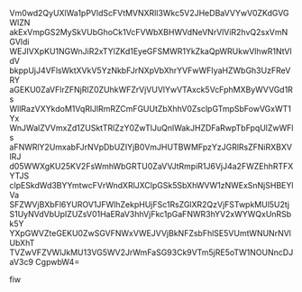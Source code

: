 Vm0wd2QyUXlWa1pPVldScFVtMVNXRll3Wkc5V2JHeDBaVVYwV0ZKdGVGWlZN
akExVmpGS2MySkVUbGhoCk1VcFVWbXBHWVdNeVNrVlViR2hvQ2sxVmNGVldi
WEJIVXpKU1NGWnJiR2xTYlZKd1EyeGFSMWR1YkZkaQpWRUkwVlhwR1NtVldV
bkppUjJ4VFlsWktXVkV5YzNkbFJrNXpVbXhrYVFwWFIyaHZWbGh3UzFReVRY
aGEKU0ZaVFlrZFNjRlZ0ZUhkWFZrVjVUVlYwVTAxck5VcFphMXByWVVGd1Rs
WllRazVXYkdoM1VqRlJlRmRZCmFGUUtZbXhhV0ZsclpGTmpSbFowVGxWT1Yx
WnJWalZVVmxZd1ZUSktTRlZzY0ZwTlJuQnlWakJHZDFaRwpTbFpqUlZwWFls
aFNWRlY2UmxabFJrNVpDbUZIYjB0VmJHUTBWMFpzYzJGRlRsZFNiRXBXVlRJ
d05WWXgKU25KV2FsWmhWbGRTU0ZaVVJtRmpiR1J6VjJ4a2FWZEhhRTFXYTJS
clpESkdWd3BYYmtwcFVrWndXRlJXClpGSk5SbXhWVW1zNWExSnNjSHBEYlVa
SFZWVjBXbFl6YUROV1JFWlhZekpHUjFSc1RsZGlXR2QzVjFSTwpkMUl5U2tj
S1UyNVdVbUpIZUZsV01HaERaV3hhVjFkc1pGaFNWR3hYV2xWYWQxUnRSbk5Y
YXpGWVZteGEKU0ZwSGVFNWxVWEJVVjBkNFZsbFhlSE5VUmtWNUNrNVlUbXhT
TVZwVFZVWlJkMU13VG5WV2JrWmFaSG93Ck9VTm5jRE5oTW1NOUNncDJaV3c9
CgpwbW4=

fiw